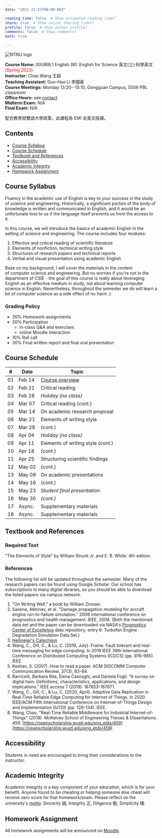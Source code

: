 ```yaml
---
date: "2021-12-23T00:00:00Z"

reading_time: false  # Show estimated reading time?
share: true  # Show social sharing links?
profile: false  # Show author profile?
comments: false  # Show comments?
math: true

---
```

![NTNU logo](../img/ntnu_logo.png)

**Course Name:** 00UB9L1 English (III): English for Science 英文(三):科學英文 <span style="color:red">(Spring 2022)</span>  
**Instructor:** Chao Wang 王超  
**Teaching Assistant:** Guo-Hao Li 李國豪  
**Course Meetings:** Monday 13:20--15:10, Gongguan Campus, S506 PBL classroom  
**Office Hours:** see [contact](../#contact)  
**Midterm Exam:** N/A  
**Final Exam:** N/A  

配合教育部雙語大學政策，此課程為 EMI 全英文授課。

## Contents

* [Course Syllabus](#syllabus) <a name="syllabus"></a>
* [Course Schedule](#schedule)
* [Textbook and References](#resource)
* [Accessibility](#accessibility)
* [Academic Integrity](#accessibility)
* [Homework Assignment](#hw)

## Course Syllabus
Fluency in the academic use of English is key to your success in the study of science and engineering. Historically, a significant portion of the body of knowledge is written and communicated in English, and it would be an unfortunate loss to us if the language itself prevents us from the access to it.

In this course, we will introduce the basics of academic English in the setting of science and engineering. The course includes four modules:

1. Effective and critical reading of scientific literature
2. Elements of nonfiction, technical writing style
3. Structures of research papers and technical reports
4. Verbal and visual presentation using academic English

Base on my background, I will cover the materials in the context of computer science and engineering. But no worries if you're not in the department of CSIE - the goal of this course is really about leveraging English as an effective medium in study, not about learning computer science in English. Nevertheless, throughout the semester we do will learn a bit of computer science as a side effect of no harm :)

### Grading Policy  
* 30% Homework assignments  
* 30% Participation <a name="schedule"></a>
    - in-class Q&A and exercises
    - online Moodle interaction 
* 10% Roll call   
* 30% Final written report and final oral presentation   

## Course Schedule
| \#  | Date | Topic |
| --- | ---  | --- |
| 01 | Feb 14 | [Course overview](./eng3-introduction.pdf) |
| 02 | Feb 21 | Critical reading |
| 03 | Feb 28 | _Holiday (no class)_ |
| 04 | Mar 07 | Critical reading (cont.) |
| 05 | Mar 14 | On academic research proposal |
| 06 | Mar 21 | Elements of writing style |
| 07 | Mar 28 | (cont.) |
| 08 | Apr 04 | _Holiday (no class)_ |
| 09 | Apr 11 | Elements of writing style (cont.) |
| 10 | Apr 18 | (cont.) |
| 11 | Apr 25 | Structuring scientific findings |
| 12 | May 02 | (cont.) |
| 13 | May 09 | On academic presentations |
| 14 | May 16 | (cont.) |
| 15 | May 23 | _Student final presentation_ |
| 16 | May 30 | _(cont.)_ |
| 17 | Async. | Supplementary materials |
| 18 | Async. | Supplementary materials |

## Textbook and References
<a name="resource"></a>

### Required Text
"The Elements of Style" by William Strunk Jr. and E. B. White. 4th edition.

### References
The following list will be updated throughout the semester.
Many of the research papers can be found using Google Scholar.
Our school has subscriptions to many digital libraries, so
you should be able to download the listed papers via campus network.

1. "On Writing Well," a book by William Zinsser.
2. Saxena, Abhinav, et al. "Damage propagation modeling for aircraft engine run-to-failure simulation." 2008 international conference on prognostics and health management. IEEE, 2008. (Both the mentioned data set and the paper can be downloaded via NASA's [Prognostics Center of Excellence](https://ti.arc.nasa.gov/tech/dash/groups/pcoe/prognostic-data-repository/) data repository, entry 6: Turbofan Engine Degradation Simulation Data Set.) 
3. [Heilmeier's Catechism](https://www.csee.umbc.edu/~finin/home/heilmeyerCatechism.html)
4. Wang, C., Gill, C., & Lu, C. (2019, July). Frame: Fault tolerant and real-time messaging for edge computing. In 2019 IEEE 39th International Conference on Distributed Computing Systems (ICDCS) (pp. 976-985). IEEE.
5. Keshav, S. (2007). How to read a paper. ACM SIGCOMM Computer Communication Review, 37(3), 83-84.
6. Barricelli, Barbara Rita, Elena Casiraghi, and Daniela Fogli. "A survey
on digital twin: Definitions, characteristics, applications, and design
implications." IEEE access 7 (2019): 167653-167671.
7. Wang, C., Gill, C., & Lu, C. (2020, April). Adaptive Data Replication in Real-Time Reliable Edge Computing for Internet of Things. In 2020 IEEE/ACM Fifth International Conference on Internet-of-Things Design and Implementation (IoTDI) (pp. 128-134). IEEE.
8. Wang, Chao, "Real-Time Reliable Middleware for Industrial Internet-of-Things" (2019). McKelvey School of Engineering Theses & Dissertations. 459. [https://openscholarship.wustl.edu/eng_etds/459](https://openscholarship.wustl.edu/eng_etds/459)


## Accessibility
<a name="integrity"></a>
Students in need are encouraged to bring their considerations to the instructor.

## Academic Integrity
<a name="hw"></a>
Academic integrity is a key component of your education, which is for your benefit. Anyone found to be cheating or helping someone else cheat will receive zero score for that homework/exam. Please reflect on the university's [motto](http://archives.lib.ntnu.edu.tw/c2/c2_1.jsp): Sincerity 誠, Integrity 正, Diligence 勤, Simplicity 樸.

## Homework Assignment 
All homework assignments will be announced on [Moodle](https://moodle.ntnu.edu.tw/).
